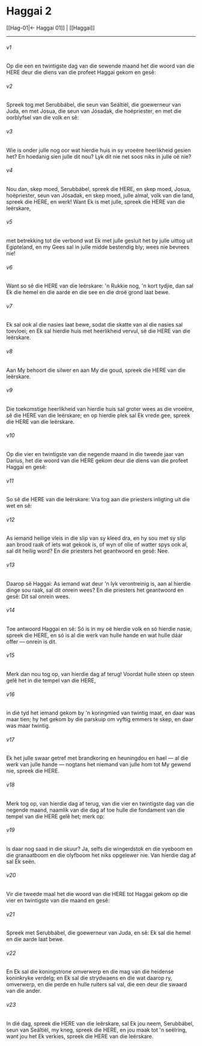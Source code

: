 # Haggai 2

[[Hag-01|← Haggai 01]] | [[Haggai]]
***

###### v1
Op die een en twintigste dag van die sewende maand het die woord van die HERE deur die diens van die profeet Haggai gekom en gesê: 
###### v2
Spreek tog met Serubbábel, die seun van Seáltiël, die goewerneur van Juda, en met Josua, die seun van Jósadak, die hoëpriester, en met die oorblyfsel van die volk en sê: 
###### v3
Wie is onder julle nog oor wat hierdie huis in sy vroeëre heerlikheid gesien het? En hoedanig sien julle dit nou? Lyk dit nie net soos niks in julle oë nie? 
###### v4
Nou dan, skep moed, Serubbábel, spreek die HERE, en skep moed, Josua, hoëpriester, seun van Jósadak, en skep moed, julle almal, volk van die land, spreek die HERE, en werk! Want Ek is met julle, spreek die HERE van die leërskare, 
###### v5
met betrekking tot die verbond wat Ek met julle gesluit het by julle uittog uit Egipteland, en my Gees sal in julle midde bestendig bly; wees nie bevrees nie! 
###### v6
Want so sê die HERE van die leërskare: 'n Rukkie nog, 'n kort tydjie, dan sal Ek die hemel en die aarde en die see en die droë grond laat bewe. 
###### v7
Ek sal ook al die nasies laat bewe, sodat die skatte van al die nasies sal toevloei; en Ek sal hierdie huis met heerlikheid vervul, sê die HERE van die leërskare. 
###### v8
Aan My behoort die silwer en aan My die goud, spreek die HERE van die leërskare. 
###### v9
Die toekomstige heerlikheid van hierdie huis sal groter wees as die vroeëre, sê die HERE van die leërskare; en op hierdie plek sal Ek vrede gee, spreek die HERE van die leërskare. 
###### v10
Op die vier en twintigste van die negende maand in die tweede jaar van Daríus, het die woord van die HERE gekom deur die diens van die profeet Haggai en gesê: 
###### v11
So sê die HERE van die leërskare: Vra tog aan die priesters inligting uit die wet en sê: 
###### v12
As iemand heilige vleis in die slip van sy kleed dra, en hy sou met sy slip aan brood raak of iets wat gekook is, of wyn of olie of watter spys ook al, sal dit heilig word? En die priesters het geantwoord en gesê: Nee. 
###### v13
Daarop sê Haggai: As iemand wat deur 'n lyk verontreinig is, aan al hierdie dinge sou raak, sal dit onrein wees? En die priesters het geantwoord en gesê: Dit sal onrein wees. 
###### v14
Toe antwoord Haggai en sê: Só is in my oë hierdie volk en só hierdie nasie, spreek die HERE, en só is al die werk van hulle hande en wat hulle dáár offer — onrein is dit. 
###### v15
Merk dan nou tog op, van hierdie dag af terug! Voordat hulle steen op steen gelê het in die tempel van die HERE, 
###### v16
in dié tyd het iemand gekom by 'n koringmied van twintig maat, en daar was maar tien; hy het gekom by die parskuip om vyftig emmers te skep, en daar was maar twintig. 
###### v17
Ek het julle swaar getref met brandkoring en heuningdou en hael — al die werk van julle hande — nogtans het niemand van julle hom tot My gewend nie, spreek die HERE. 
###### v18
Merk tog op, van hierdie dag af terug, van die vier en twintigste dag van die negende maand, naamlik van die dag af toe hulle die fondament van die tempel van die HERE gelê het; merk op: 
###### v19
Is daar nog saad in die skuur? Ja, selfs die wingerdstok en die vyeboom en die granaatboom en die olyfboom het niks opgelewer nie. Van hierdie dag af sal Ek seën. 
###### v20
Vir die tweede maal het die woord van die HERE tot Haggai gekom op die vier en twintigste van die maand en gesê: 
###### v21
Spreek met Serubbábel, die goewerneur van Juda, en sê: Ek sal die hemel en die aarde laat bewe. 
###### v22
En Ek sal die koningstrone omverwerp en die mag van die heidense koninkryke verdelg; en Ek sal die strydwaens en die wat daarop ry, omverwerp, en die perde en hulle ruiters sal val, die een deur die swaard van die ander. 
###### v23
In dié dag, spreek die HERE van die leërskare, sal Ek jou neem, Serubbábel, seun van Seáltiël, my kneg, spreek die HERE, en jou maak tot 'n seëlring, want jou het Ek verkies, spreek die HERE van die leërskare. 

